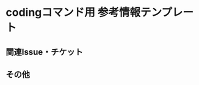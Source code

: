 # codingコマンド用 参考情報テンプレート

## 関連Issue・チケット
<!-- GitHubのissue、BacklogのチケットなどのURL -->

## その他
<!-- その他の重要な情報、制約事項、参考資料など -->
